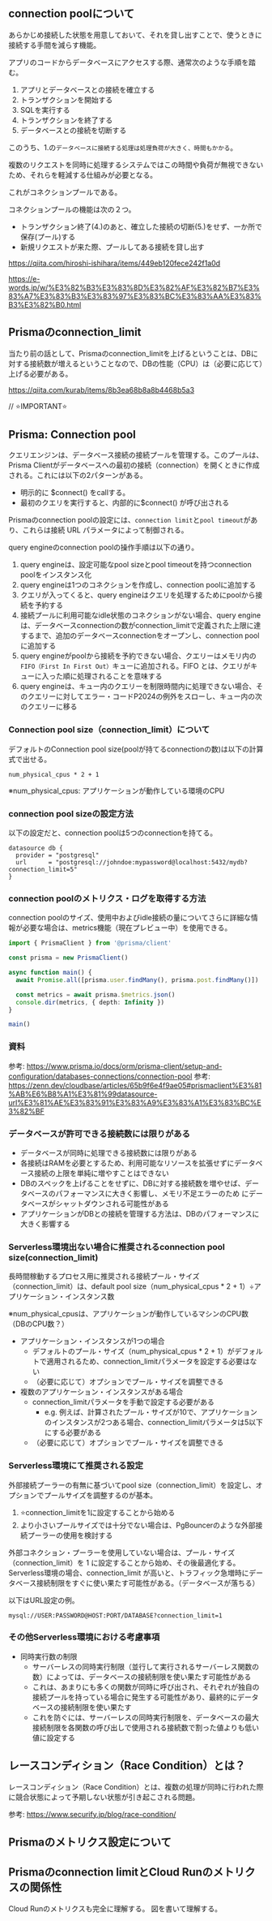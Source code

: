## connection poolについて

あらかじめ接続した状態を用意しておいて、それを貸し出すことで、使うときに接続する手間を減らす機能。

アプリのコードからデータベースにアクセスする際、通常次のような手順を踏む。

1. アプリとデータベースとの接続を確立する
2. トランザクションを開始する
3. SQLを実行する
4. トランザクションを終了する
5. データベースとの接続を切断する

このうち、1.の`データベースに接続する処理は処理負荷が大きく、時間もかかる`。

複数のリクエストを同時に処理するシステムではこの時間や負荷が無視できないため、それらを軽減する仕組みが必要となる。

これがコネクションプールである。

コネクションプールの機能は次の２つ。

- トランザクション終了(4.)のあと、確立した接続の切断(5.)をせず、一か所で保存(プール)する
- 新規リクエストが来た際、プールしてある接続を貸し出す

https://qiita.com/hiroshi-ishihara/items/449eb120fece242f1a0d

https://e-words.jp/w/%E3%82%B3%E3%83%8D%E3%82%AF%E3%82%B7%E3%83%A7%E3%83%B3%E3%83%97%E3%83%BC%E3%83%AA%E3%83%B3%E3%82%B0.html

## Prismaのconnection_limit

当たり前の話として、Prismaのconnection_limitを上げるということは、DBに対する接続数が増えるということなので、DBの性能（CPU）は（必要に応じて）上げる必要がある。

https://qiita.com/kurab/items/8b3ea68b8a8b4468b5a3

// ⭐️IMPORTANT⭐️
## Prisma: Connection pool

クエリエンジンは、データベース接続の接続プールを管理する。このプールは、Prisma Clientがデータベースへの最初の接続（connection）を開くときに作成される。これには以下の2パターンがある。

- 明示的に $connect() をcallする。
- 最初のクエリを実行すると、内部的に$connect() が呼び出される

Prismaのconnection poolの設定には、`connection limit`と`pool timeout`があり、これらは接続 URL パラメータによって制御される。

query engineのconnection poolの操作手順は以下の通り。

1. query engineは、設定可能なpool sizeとpool timeoutを持つconnection poolをインスタンス化
2. query engineは1つのコネクションを作成し、connection poolに追加する
3. クエリが入ってくると、query engineはクエリを処理するためにpoolから接続を予約する
4. 接続プールに利用可能なidle状態のコネクションがない場合、query engineは、データベースconnectionの数がconnection_limitで定義された上限に達するまで、追加のデータベースconnectionをオープンし、connection poolに追加する
5. query engineがpoolから接続を予約できない場合、クエリーはメモリ内の`FIFO（First In First Out）`キューに追加される。FIFO とは、クエリがキューに入った順に処理されることを意味する
6. query engineは、キュー内のクエリーを制限時間内に処理できない場合、そのクエリーに対してエラー・コードP2024の例外をスローし、キュー内の次のクエリーに移る

### Connection pool size（connection_limit）について

デフォルトのConnection pool size(poolが持てるconnectionの数)は以下の計算式で出せる。

```
num_physical_cpus * 2 + 1
```

※num_physical_cpus: アプリケーションが動作している環境のCPU

### connection pool sizeの設定方法

以下の設定だと、connection poolは5つのconnectionを持てる。

```
datasource db {
  provider = "postgresql"
  url      = "postgresql://johndoe:mypassword@localhost:5432/mydb?connection_limit=5"
}
```

### connection poolのメトリクス・ログを取得する方法

connection poolのサイズ、使用中およびidle接続の量についてさらに詳細な情報が必要な場合は、metrics機能（現在プレビュー中）を使用できる。

```ts
import { PrismaClient } from '@prisma/client'

const prisma = new PrismaClient()

async function main() {
  await Promise.all([prisma.user.findMany(), prisma.post.findMany()])

  const metrics = await prisma.$metrics.json()
  console.dir(metrics, { depth: Infinity })
}

main()
```

### 資料

参考: https://www.prisma.io/docs/orm/prisma-client/setup-and-configuration/databases-connections/connection-pool
参考: https://zenn.dev/cloudbase/articles/65b9f6e4f9ae05#prismaclient%E3%81%AB%E6%B8%A1%E3%81%99datasource-url%E3%81%AE%E3%83%91%E3%83%A9%E3%83%A1%E3%83%BC%E3%82%BF

### データベースが許可できる接続数には限りがある

- データベースが同時に処理できる接続数には限りがある
- 各接続はRAMを必要とするため、利用可能なリソースを拡張せずにデータベース接続の上限を単純に増やすことはできない
- DBのスペックを上げることをせずに、DBに対する接続数を増やせば、データベースのパフォーマンスに大きく影響し、メモリ不足エラーのため にデータベースがシャットダウンされる可能性がある
- アプリケーションがDBとの接続を管理する方法は、DBのパフォーマンスに大きく影響する

### Serverless環境出ない場合に推奨されるconnection pool size(connection_limit)

長時間稼動するプロセス用に推奨される接続プール・サイズ（connection_limit）は、default pool size（num_physical_cpus * 2 + 1）÷アプリケーション・インスタンス数

※num_physical_cpusは、アプリケーションが動作しているマシンのCPU数（DBのCPU数？）

- アプリケーション・インスタンスが1つの場合
  - デフォルトのプール・サイズ（num_physical_cpus * 2 + 1）がデフォルトで適用されるため、connection_limitパラメータを設定する必要はない
  - （必要に応じて）オプションでプール・サイズを調整できる
- 複数のアプリケーション・インスタンスがある場合
  - connection_limitパラメータを手動で設定する必要がある
    - e.g. 例えば、計算されたプール・サイズが10で、アプリケーションのインスタンスが2つある場合、connection_limitパラメータは5以下にする必要がある
  - （必要に応じて）オプションでプール・サイズを調整できる

### Serverless環境にて推奨される設定

外部接続プーラーの有無に基づいてpool size（connection_limit）を設定し、オプションでプールサイズを調整するのが基本。

1. ⭐️connection_limitを1に設定することから始める
2. より小さいプールサイズでは十分でない場合は、PgBouncerのような外部接続プーラーの使用を検討する

外部コネクション・プーラーを使用していない場合は、プール・サイズ（connection_limit）を 1 に設定することから始め、その後最適化する。Serverless環境の場合、connection_limit が高いと、トラフィック急増時にデータベース接続制限をすぐに使い果たす可能性がある。（データベースが落ちる）

以下はURL設定の例。

```
mysql://USER:PASSWORD@HOST:PORT/DATABASE?connection_limit=1
```

### その他Serverless環境における考慮事項

- 同時実行数の制限
  - サーバーレスの同時実行制限（並行して実行されるサーバーレス関数の数）によっては、データベースの接続制限を使い果たす可能性がある
  - これは、あまりにも多くの関数が同時に呼び出され、それぞれが独自の接続プールを持っている場合に発生する可能性があり、最終的にデータベースの接続制限を使い果たす
  - これを防ぐには、サーバーレスの同時実行制限を、データベースの最大接続制限を各関数の呼び出しで使用される接続数で割った値よりも低い値に設定する

## レースコンディション（Race Condition）とは？

レースコンディション（Race Condition）とは、複数の処理が同時に行われた際に競合状態によって予期しない状態が引き起こされる問題。

参考: https://www.securify.jp/blog/race-condition/

## Prismaのメトリクス設定について


## Prismaのconnection limitとCloud Runのメトリクスの関係性

Cloud Runのメトリクスも完全に理解する。
図を書いて理解する。